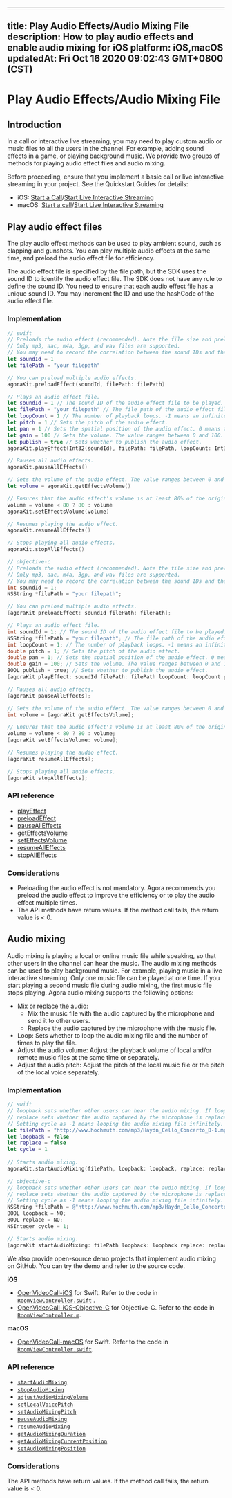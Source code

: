 
---
title: Play Audio Effects/Audio Mixing File
description: How to play audio effects and enable audio mixing for iOS
platform: iOS,macOS
updatedAt: Fri Oct 16 2020 09:02:43 GMT+0800 (CST)
---
# Play Audio Effects/Audio Mixing File
## Introduction
In a call or interactive live streaming, you may need to play custom audio or music files to all the users in the channel. For example, adding sound effects in a game, or playing background music. We provide two groups of methods for playing audio effect files and audio mixing.

Before proceeding, ensure that you implement a basic call or live interactive streaming in your project. See the Quickstart Guides for details:

- iOS: [Start a Call](../../en/Interactive%20Broadcast/start_call_ios.md)/[Start Live Interactive Streaming](../../en/Interactive%20Broadcast/start_live_ios.md)
- macOS: [Start a call](../../en/Interactive%20Broadcast/start_call_mac.md)/[Start Live Interactive Streaming](../../en/Interactive%20Broadcast/start_live_mac.md)

## Play audio effect files

The play audio effect methods can be used to play ambient sound, such as clapping and gunshots. You can play multiple audio effects at the same time, and preload the audio effect file for efficiency.

The audio effect file is specified by the file path, but the SDK uses the sound ID to identify the audio effect file. The SDK does not have any rule to define the sound ID. You need to ensure that each audio effect file has a unique sound ID. You may increment the ID and use the hashCode of the audio effect file.

### Implementation

```swift
// swift
// Preloads the audio effect (recommended). Note the file size and preload the file before joining the channel.
// Only mp3, aac, m4a, 3gp, and wav files are supported.
// You may need to record the correlation between the sound IDs and the file paths.
let soundId = 1
let filePath = "your filepath"

// You can preload multiple audio effects.
agoraKit.preloadEffect(soundId, filePath: filePath)

// Plays an audio effect file.
let soundId = 1 // The sound ID of the audio effect file to be played.
let filePath = "your filepath" // The file path of the audio effect file.
let loopCount = 1 // The number of playback loops. -1 means an infinite loop.
let pitch = 1 // Sets the pitch of the audio effect.
let pan = 1 // Sets the spatial position of the audio effect. 0 means the effect shows ahead.
let gain = 100 // Sets the volume. The value ranges between 0 and 100. 100 is the original volume.
let publish = true // Sets whether to publish the audio effect.
agoraKit.playEffect(Int32(soundId), filePath: filePath, loopCount: Int32(loopCount), pitch: pitch, pan: pan, gain: gain, publish: publish)

// Pauses all audio effects.
agoraKit.pauseAllEffects()

// Gets the volume of the audio effect. The value ranges between 0 and 100.
let volume = agoraKit.getEffectsVolume()

// Ensures that the audio effect's volume is at least 80% of the original volume.
volume = volume < 80 ? 80 : volume
agoraKit.setEffectsVolume(volume)

// Resumes playing the audio effect.
agoraKit.resumeAllEffects()

// Stops playing all audio effects.
agoraKit.stopAllEffects()
```

```objective-c
// objective-c
// Preloads the audio effect (recommended). Note the file size and preload the file before joining the channel.
// Only mp3, aac, m4a, 3gp, and wav files are supported.
// You may need to record the correlation between the sound IDs and the file paths.
int soundId = 1;
NSString *filePath = "your filepath";

// You can preload multiple audio effects.
[agoraKit preloadEffect: soundId filePath: filePath];

// Plays an audio effect file.
int soundId = 1; // The sound ID of the audio effect file to be played.
NSString *filePath = "your filepath"; // The file path of the audio effect file.
int loopCount = 1; // The number of playback loops. -1 means an infinite loop.
double pitch = 1; // Sets the pitch of the audio effect.
double pan = 1; // Sets the spatial position of the audio effect. 0 means the effect shows ahead.
double gain = 100; // Sets the volume. The value ranges between 0 and 100. 100 is the original volume.
BOOL publish = true; // Sets whether to publish the audio effect.
[agoraKit playEffect: soundId filePath: filePath loopCount: loopCount pitch: pitch pan: pan gain: gain publish: publish];

// Pauses all audio effects.
[agoraKit pauseAllEffects];

// Gets the volume of the audio effect. The value ranges between 0 and 100.
int volume = [agoraKit getEffectsVolume];

// Ensures that the audio effect's volume is at least 80% of the original volume.
volume = volume < 80 ? 80 : volume;
[agoraKit setEffectsVolume: volume];

// Resumes playing the audio effect.
[agoraKit resumeAllEffects];

// Stops playing all audio effects.
[agoraKit stopAllEffects];
```

### API reference

- [playEffect](https://docs.agora.io/en/Interactive%20Broadcast/API%20Reference/oc/Classes/AgoraRtcEngineKit.html#//api/name/playEffect:filePath:loopCount:pitch:pan:gain:)
- [preloadEffect](https://docs.agora.io/en/Interactive%20Broadcast/API%20Reference/oc/Classes/AgoraRtcEngineKit.html#//api/name/preloadEffect:filePath:)
- [pauseAllEffects](https://docs.agora.io/en/Interactive%20Broadcast/API%20Reference/oc/Classes/AgoraRtcEngineKit.html#//api/name/pauseAllEffects)
- [getEffectsVolume](https://docs.agora.io/en/Interactive%20Broadcast/API%20Reference/oc/Classes/AgoraRtcEngineKit.html#//api/name/getEffectsVolume)
- [setEffectsVolume](https://docs.agora.io/en/Interactive%20Broadcast/API%20Reference/oc/Classes/AgoraRtcEngineKit.html#//api/name/setEffectsVolume:)
- [resumeAllEffects](https://docs.agora.io/en/Interactive%20Broadcast/API%20Reference/oc/Classes/AgoraRtcEngineKit.html#//api/name/resumeAllEffects)
- [stopAllEffects](https://docs.agora.io/en/Interactive%20Broadcast/API%20Reference/oc/Classes/AgoraRtcEngineKit.html#//api/name/stopAllEffects)

### Considerations

- Preloading the audio effect is not mandatory. Agora recommends you preload the audio effect to improve the efficiency or to play the audio effect multiple times.
- The API methods have return values. If the method call fails, the return value is < 0.

## Audio mixing

Audio mixing is playing a local or online music file while speaking, so that other users in the channel can hear the music. The audio mixing methods can be used to play background music. For example, playing music in a live interactive streaming. Only one music file can be played at one time. If you start playing a second music file during audio mixing, the first music file stops playing.
Agora audio mixing supports the following options:

- Mix or replace the audio: 
	- Mix the music file with the audio captured by the microphone and send it to other users.
	- Replace the audio captured by the microphone with the music file.
- Loop: Sets whether to loop the audio mixing file and the number of times to play the file.
- Adjust the audio volume: Adjust the playback volume of local and/or remote music files at the same time or separately.
- Adjust the audio pitch: Adjust the pitch of the local music file or the pitch of the local voice separately.


### Implementation

```swift
// swift
// loopback sets whether other users can hear the audio mixing. If loopback is set as true, only the local user can hear the audio mixing.
// replace sets whether the audio captured by the microphone is replaced by the audio mixing file. 
// Setting cycle as -1 means looping the audio mixing file infinitely. Setting cycle as a positive integer means the number of times to play the file.
let filePath = "http://www.hochmuth.com/mp3/Haydn_Cello_Concerto_D-1.mp3"
let loopback = false
let replace = false 
let cycle = 1 
  
// Starts audio mixing.
agoraKit.startAudioMixing(filePath, loopback: loopback, replace: replace, cycle: cycle)
```

```objective-c
// objective-c
// loopback sets whether other users can hear the audio mixing. If loopback is set as YES, only the local user can hear the audio mixing.
// replace sets whether the audio captured by the microphone is replaced by the audio mixing file. 
// Setting cycle as -1 means looping the audio mixing file infinitely. Setting cycle as a positive integer means the number of times to play the file.
NSString *filePath = @"http://www.hochmuth.com/mp3/Haydn_Cello_Concerto_D-1.mp3";
BOOL loopback = NO;
BOOL replace = NO;
NSInteger cycle = 1;

// Starts audio mixing.
[agoraKit startAudioMixing: filePath loopback: loopback replace: replace cycle: cycle];
```

We also provide open-source demo projects that implement audio mixing on GitHub. You can try the demo and refer to the source code.

**iOS**

- [OpenVideoCall-iOS](https://github.com/AgoraIO/Basic-Video-Call/tree/master/Group-Video/OpenVideoCall-iOS) for Swift. Refer to the code in [`RoomViewController.swift`](https://github.com/AgoraIO/Basic-Video-Call/blob/master/Group-Video/OpenVideoCall-iOS/OpenVideoCall/RoomViewController.swift#L45) .
- [OpenVideoCall-iOS-Objective-C](https://github.com/AgoraIO/Basic-Video-Call/tree/master/Group-Video/OpenVideoCall-iOS-Objective-C) for Objective-C. Refer to the code in [`RoomViewController.m`](https://github.com/AgoraIO/Basic-Video-Call/blob/master/Group-Video/OpenVideoCall-iOS-Objective-C/OpenVideoCall/RoomViewController.m#L60).

**macOS**

- [OpenVideoCall-macOS](https://github.com/AgoraIO/Basic-Video-Call/tree/master/Group-Video/OpenVideoCall-macOS) for Swift. Refer to the code in [`RoomViewController.swift`](https://github.com/AgoraIO/Basic-Video-Call/blob/master/Group-Video/OpenVideoCall-macOS/OpenVideoCall/RoomViewController.swift#L232).

### API reference

- [`startAudioMixing`](https://docs.agora.io/en/Interactive%20Broadcast/API%20Reference/oc/Classes/AgoraRtcEngineKit.html#//api/name/startAudioMixing:loopback:replace:cycle:)
- [`stopAudioMixing`](https://docs.agora.io/en/Interactive%20Broadcast/API%20Reference/oc/Classes/AgoraRtcEngineKit.html#//api/name/stopAudioMixing)
- [`adjustAudioMixingVolume`](https://docs.agora.io/en/Interactive%20Broadcast/API%20Reference/oc/Classes/AgoraRtcEngineKit.html#//api/name/adjustAudioMixingVolume:)
- [`setLocalVoicePitch`](https://docs.agora.io/en/Interactive%20Broadcast/API%20Reference/oc/Classes/AgoraRtcEngineKit.html#//api/name/setLocalVoicePitch:)
- [`setAudioMixingPitch`](https://docs.agora.io/en/Interactive%20Broadcast/API%20Reference/oc/Classes/AgoraRtcEngineKit.html#//api/name/setAudioMixingPitch:)
- [`pauseAudioMixing`](https://docs.agora.io/en/Interactive%20Broadcast/API%20Reference/oc/Classes/AgoraRtcEngineKit.html#//api/name/pauseAudioMixing)
- [`resumeAudioMixing`](https://docs.agora.io/en/Interactive%20Broadcast/API%20Reference/oc/Classes/AgoraRtcEngineKit.html#//api/name/resumeAudioMixing)
- [`getAudioMixingDuration`](https://docs.agora.io/en/Interactive%20Broadcast/API%20Reference/oc/Classes/AgoraRtcEngineKit.html#//api/name/getAudioMixingDuration)
- [`getAudioMixingCurrentPosition`](https://docs.agora.io/en/Interactive%20Broadcast/API%20Reference/oc/Classes/AgoraRtcEngineKit.html#//api/name/getAudioMixingCurrentPosition)
- [`setAudioMixingPosition`](https://docs.agora.io/en/Interactive%20Broadcast/API%20Reference/oc/Classes/AgoraRtcEngineKit.html#//api/name/setAudioMixingPosition:)

### Considerations

The API methods have return values. If the method call fails, the return value is < 0.
